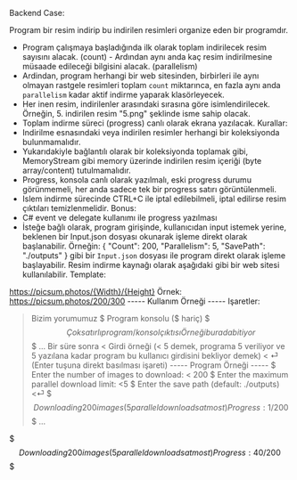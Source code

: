 Backend Case:

Program bir resim indirip bu indirilen resimleri organize eden bir programdır.
- Program çalışmaya başladığında ilk olarak toplam indirilecek resim sayısını alacak. (count) - Ardından aynı anda kaç resim indirilmesine müsaade edileceği bilgisini alacak. (parallelism)
- Ardindan, program herhangi bir web sitesinden, birbirleri ile aynı olmayan rastgele resimleri toplam `count` miktarınca, en fazla aynı anda `parallelism` kadar aktif indirme yaparak klasörleyecek.
- Her inen resim, indirilenler arasındaki sırasına göre isimlendirilecek. Örneğin, 5. indirilen resim "5.png" şeklinde isme sahip olacak.
- Toplam indirme süreci (progress) canlı olarak ekrana yazılacak.
Kurallar:
- Indirilme esnasındaki veya indirilen resimler herhangi bir koleksiyonda bulunmamalıdır.
- Yukarıdakiyle bağlantılı olarak bir koleksiyonda toplamak gibi, MemoryStream gibi memory üzerinde
indirilen resim içeriği (byte array/content) tutulmamalıdır.
- Progress, konsola canlı olarak yazılmalı, eski progress durumu görünmemeli, her anda sadece tek bir
progress satırı görüntülenmeli.
- Islem indirme sürecinde CTRL+C ile iptal edilebilmeli, iptal edilirse resim çıktıları temizlenmelidir.
Bonus:
- C# event ve delegate kullanımı ile progress yazılması
- İsteğe bağlı olarak, program girişinde, kullanıcıdan input istemek yerine, beklenen bir Input.json dosyası
okunarak işleme direkt olarak başlanabilir. Örneğin:
{
 "Count": 200,
 "Parallelism": 5,
 "SavePath": "./outputs"
}
gibi bir `Input.json` dosyası ile program direkt olarak işleme başlayabilir.
Resim indirme kaynağı olarak aşağıdaki gibi bir web sitesi kullanılabilir.
Template:

 https://picsum.photos/{Width}/{Height}
Örnek:
https://picsum.photos/200/300
----- Kullanım Örneği -----
Işaretler:
> Bizim yorumumuz
$ Program konsolu ($ hariç)
$$$
Çok satırlı
program/konsol çıktısı
Örneği burada
bitiyor
$$$
... Bir süre sonra
< Girdi örneği (< 5 demek, programa 5 veriliyor ve 5 yazılana kadar program bu kullanıcı girdisini bekliyor demek)
< ⏎ (Enter tuşuna direkt basılması işareti)
----- Program Örneği -----
$ Enter the number of images to download:
< 200
$ Enter the maximum parallel download limit: <5
$ Enter the save path (default: ./outputs) <⏎
$$$
Downloading 200 images (5 parallel downloads at most)
Progress: 1/200
$$$
...

 $$$
Downloading 200 images (5 parallel downloads at most)
Progress: 40/200
$$$
